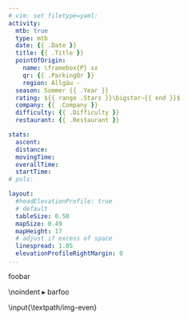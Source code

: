 ```yaml
---
# vim: set filetype=yaml:
activity:
  mtb: true
  type: mtb
  date: {{ .Date }}
  title: {{ .Title }}
  pointOfOrigin:
    name: \framebox{P} xx
    qr: {{ .ParkingQr }}
    region: Allgäu -
  season: Sommer {{ .Year }}
  rating: ${{ range .Stars }}\bigstar~{{ end }}$
  company: {{ .Company }}
  difficulty: {{ .Difficulty }}
  restaurant: {{ .Restaurant }}

stats:
  ascent:
  distance:
  movingTime:
  overallTime:
  startTime:
# puls:

layout:
  #headElevationProfile: true
  # default
  tableSize: 0.50
  mapSize: 0.49
  mapHeight: 17
  # adjust if excess of space
  linespread: 1.05
  elevationProfileRightMargin: 0
...
```

foobar

\noindent $\blacktriangleright$ barfoo

\input{\textpath/img-even}
